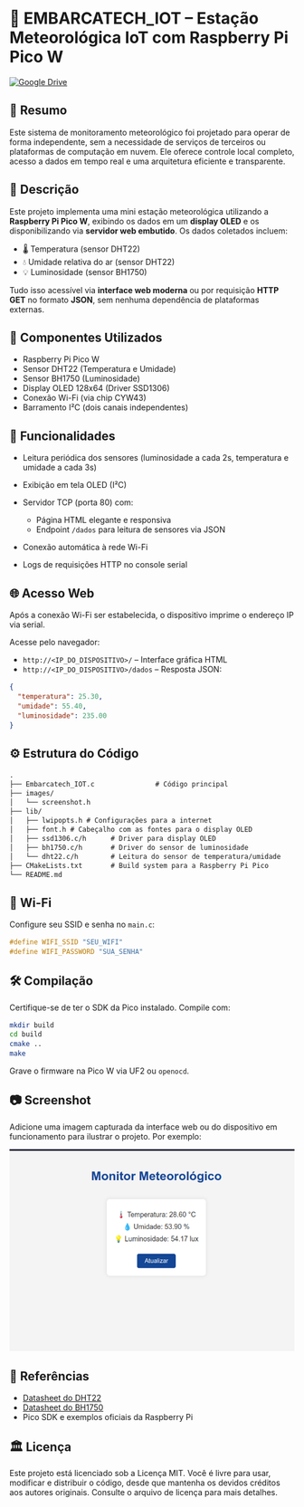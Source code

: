 # 📡 EMBARCATECH\_IOT – Estação Meteorológica IoT com Raspberry Pi Pico W

[![Google Drive](https://img.shields.io/badge/Demo-Google%20Drive-blue?logo=google-drive)](https://drive.google.com/file/d/1hPMVfmyAU50Igy2V2hlSBTcgzZ9rx6SJ/view?usp=sharing)

## 📝 Resumo

Este sistema de monitoramento meteorológico foi projetado para operar de forma independente, sem a necessidade de serviços de terceiros ou plataformas de computação em nuvem. Ele oferece controle local completo, acesso a dados em tempo real e uma arquitetura eficiente e transparente.

## 📜 Descrição

Este projeto implementa uma mini estação meteorológica utilizando a **Raspberry Pi Pico W**, exibindo os dados em um **display OLED** e os disponibilizando via **servidor web embutido**. Os dados coletados incluem:

* 🌡️ Temperatura (sensor DHT22)
* 💧 Umidade relativa do ar (sensor DHT22)
* 💡 Luminosidade (sensor BH1750)

Tudo isso acessível via **interface web moderna** ou por requisição **HTTP GET** no formato **JSON**, sem nenhuma dependência de plataformas externas.

## 🧰 Componentes Utilizados

* Raspberry Pi Pico W
* Sensor DHT22 (Temperatura e Umidade)
* Sensor BH1750 (Luminosidade)
* Display OLED 128x64 (Driver SSD1306)
* Conexão Wi-Fi (via chip CYW43)
* Barramento I²C (dois canais independentes)

## 🧠 Funcionalidades

* Leitura periódica dos sensores (luminosidade a cada 2s, temperatura e umidade a cada 3s)
* Exibição em tela OLED (I²C)
* Servidor TCP (porta 80) com:

  * Página HTML elegante e responsiva
  * Endpoint `/dados` para leitura de sensores via JSON
* Conexão automática à rede Wi-Fi
* Logs de requisições HTTP no console serial

## 🌐 Acesso Web

Após a conexão Wi-Fi ser estabelecida, o dispositivo imprime o endereço IP via serial.

Acesse pelo navegador:

* `http://<IP_DO_DISPOSITIVO>/` – Interface gráfica HTML
* `http://<IP_DO_DISPOSITIVO>/dados` – Resposta JSON:

```json
{
  "temperatura": 25.30,
  "umidade": 55.40,
  "luminosidade": 235.00
}
```

## ⚙️ Estrutura do Código

```
.
├── Embarcatech_IOT.c               # Código principal
├── images/
│   └── screenshot.h
├── lib/
│   ├── lwipopts.h # Configurações para a internet
│   ├── font.h # Cabeçalho com as fontes para o display OLED
│   ├── ssd1306.c/h      # Driver para display OLED
│   ├── bh1750.c/h       # Driver do sensor de luminosidade
│   └── dht22.c/h        # Leitura do sensor de temperatura/umidade
├── CMakeLists.txt       # Build system para a Raspberry Pi Pico
└── README.md            
```

## 📡 Wi-Fi

Configure seu SSID e senha no `main.c`:

```c
#define WIFI_SSID "SEU_WIFI"
#define WIFI_PASSWORD "SUA_SENHA"
```


## 🛠️ Compilação

Certifique-se de ter o SDK da Pico instalado. Compile com:

```bash
mkdir build
cd build
cmake ..
make
```

Grave o firmware na Pico W via UF2 ou `openocd`.

## 📷 Screenshot

Adicione uma imagem capturada da interface web ou do dispositivo em funcionamento para ilustrar o projeto. Por exemplo:

![Interface Web da Estação Meteorológica](images/screenshot.png)


## 📖 Referências

* [Datasheet do DHT22](https://cdn.sparkfun.com/datasheets/Sensors/Temperature/DHT22.pdf)
* [Datasheet do BH1750](https://www.mouser.com/datasheet/2/348/bh1750fvi-e-186247.pdf)
* Pico SDK e exemplos oficiais da Raspberry Pi

## 🏛️ Licença

Este projeto está licenciado sob a Licença MIT. Você é livre para usar, modificar e distribuir o código, desde que mantenha os devidos créditos aos autores originais. Consulte o arquivo de licença para mais detalhes.
